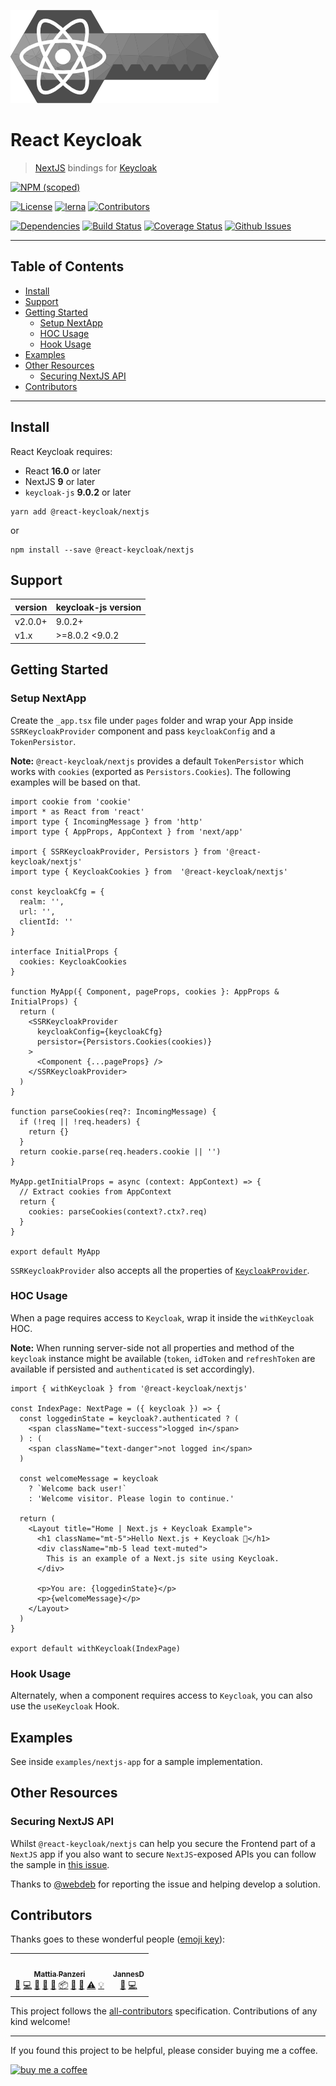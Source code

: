 ![React Keycloak](/art/react-keycloak-logo.png?raw=true 'React Keycloak Logo')

# React Keycloak <!-- omit in toc -->

> [NextJS](https://nextjs.org) bindings for [Keycloak](https://www.keycloak.org/)

[![NPM (scoped)](https://img.shields.io/npm/v/@react-keycloak/nextjs?label=npm%20%7C%20nextjs)](https://www.npmjs.com/package/@react-keycloak/nextjs)

[![License](https://img.shields.io/github/license/panz3r/react-keycloak.svg)](https://github.com/panz3r/react-keycloak/blob/master/LICENSE.md)
[![lerna](https://img.shields.io/badge/maintained%20with-lerna-cc00ff.svg)](https://lerna.js.org/)<!-- ALL-CONTRIBUTORS-BADGE:START - Do not remove or modify this section -->
[![Contributors](https://img.shields.io/badge/contributors-2-orange.svg)](#contributors)

<!-- ALL-CONTRIBUTORS-BADGE:END -->

[![Dependencies](https://img.shields.io/david/panz3r/react-keycloak.svg)](https://github.com/panz3r/react-keycloak)
[![Build Status](https://travis-ci.com/panz3r/react-keycloak.svg?branch=master)](https://travis-ci.com/panz3r/react-keycloak)
[![Coverage Status](https://coveralls.io/repos/github/panz3r/react-keycloak/badge.svg?branch=master)](https://coveralls.io/github/panz3r/react-keycloak?branch=master)
[![Github Issues](https://img.shields.io/github/issues/panz3r/react-keycloak.svg)](https://github.com/panz3r/react-keycloak/issues)

---

## Table of Contents <!-- omit in toc -->

- [Install](#install)
- [Support](#support)
- [Getting Started](#getting-started)
  - [Setup NextApp](#setup-nextapp)
  - [HOC Usage](#hoc-usage)
  - [Hook Usage](#hook-usage)
- [Examples](#examples)
- [Other Resources](#other-resources)
  - [Securing NextJS API](#securing-nextjs-api)
- [Contributors](#contributors)

---

## Install

React Keycloak requires:

- React **16.0** or later
- NextJS **9** or later
- `keycloak-js` **9.0.2** or later

```shell
yarn add @react-keycloak/nextjs
```

or

```shell
npm install --save @react-keycloak/nextjs
```

## Support

| version | keycloak-js version |
| ------- | ------------------- |
| v2.0.0+ | 9.0.2+              |
| v1.x    | >=8.0.2 <9.0.2      |

## Getting Started

### Setup NextApp

Create the `_app.tsx` file under `pages` folder and wrap your App inside `SSRKeycloakProvider` component and pass `keycloakConfig` and a `TokenPersistor`.

**Note:** `@react-keycloak/nextjs` provides a default `TokenPersistor` which works with `cookies` (exported as `Persistors.Cookies`). The following examples will be based on that.

```tsx
import cookie from 'cookie'
import * as React from 'react'
import type { IncomingMessage } from 'http'
import type { AppProps, AppContext } from 'next/app'

import { SSRKeycloakProvider, Persistors } from '@react-keycloak/nextjs'
import type { KeycloakCookies } from  '@react-keycloak/nextjs'

const keycloakCfg = {
  realm: '',
  url: '',
  clientId: ''
}

interface InitialProps {
  cookies: KeycloakCookies
}

function MyApp({ Component, pageProps, cookies }: AppProps & InitialProps) {
  return (
    <SSRKeycloakProvider
      keycloakConfig={keycloakCfg}
      persistor={Persistors.Cookies(cookies)}
    >
      <Component {...pageProps} />
    </SSRKeycloakProvider>
  )
}

function parseCookies(req?: IncomingMessage) {
  if (!req || !req.headers) {
    return {}
  }
  return cookie.parse(req.headers.cookie || '')
}

MyApp.getInitialProps = async (context: AppContext) => {
  // Extract cookies from AppContext
  return {
    cookies: parseCookies(context?.ctx?.req)
  }
}

export default MyApp
```

`SSRKeycloakProvider` also accepts all the properties of [`KeycloakProvider`](https://github.com/panz3r/react-keycloak/blob/master/packages/web/README.md#setup-keycloakprovider).

### HOC Usage

When a page requires access to `Keycloak`, wrap it inside the `withKeycloak` HOC.

**Note:** When running server-side not all properties and method of the `keycloak` instance might be available (`token`, `idToken` and `refreshToken` are available if persisted and `authenticated` is set accordingly).

```tsx
import { withKeycloak } from '@react-keycloak/nextjs'

const IndexPage: NextPage = ({ keycloak }) => {
  const loggedinState = keycloak?.authenticated ? (
    <span className="text-success">logged in</span>
  ) : (
    <span className="text-danger">not logged in</span>
  )

  const welcomeMessage = keycloak
    ? `Welcome back user!`
    : 'Welcome visitor. Please login to continue.'

  return (
    <Layout title="Home | Next.js + Keycloak Example">
      <h1 className="mt-5">Hello Next.js + Keycloak 👋</h1>
      <div className="mb-5 lead text-muted">
        This is an example of a Next.js site using Keycloak.
      </div>

      <p>You are: {loggedinState}</p>
      <p>{welcomeMessage}</p>
    </Layout>
  )
}

export default withKeycloak(IndexPage)
```

### Hook Usage

Alternately, when a component requires access to `Keycloak`, you can also use the `useKeycloak` Hook.

## Examples

See inside `examples/nextjs-app` for a sample implementation.

## Other Resources

### Securing NextJS API

Whilst `@react-keycloak/nextjs` can help you secure the Frontend part of a `NextJS` app if you also want to secure `NextJS`-exposed APIs you can follow the sample in [this issue](https://github.com/panz3r/react-keycloak/issues/44#issuecomment-579877959).

Thanks to [@webdeb](https://github.com/webdeb) for reporting the issue and helping develop a solution.

## Contributors

Thanks goes to these wonderful people ([emoji key](https://allcontributors.org/docs/en/emoji-key)):

<!-- ALL-CONTRIBUTORS-LIST:START - Do not remove or modify this section -->
<!-- prettier-ignore-start -->
<!-- markdownlint-disable -->
<table>
  <tr>
    <td align="center"><a href="http://panz3r.dev"><img src="https://avatars3.githubusercontent.com/u/1754457?v=4" width="100px;" alt=""/><br /><sub><b>Mattia Panzeri</b></sub></a><br /><a href="#ideas-panz3r" title="Ideas, Planning, & Feedback">🤔</a> <a href="https://github.com/panz3r/react-keycloak/commits?author=panz3r" title="Code">💻</a> <a href="https://github.com/panz3r/react-keycloak/commits?author=panz3r" title="Documentation">📖</a> <a href="https://github.com/panz3r/react-keycloak/issues?q=author%3Apanz3r" title="Bug reports">🐛</a> <a href="#maintenance-panz3r" title="Maintenance">🚧</a> <a href="#platform-panz3r" title="Packaging/porting to new platform">📦</a> <a href="#question-panz3r" title="Answering Questions">💬</a> <a href="https://github.com/panz3r/react-keycloak/pulls?q=is%3Apr+reviewed-by%3Apanz3r" title="Reviewed Pull Requests">👀</a> <a href="https://github.com/panz3r/react-keycloak/commits?author=panz3r" title="Tests">⚠️</a> <a href="#example-panz3r" title="Examples">💡</a></td>
    <td align="center"><a href="https://ac-systems.be/"><img src="https://avatars0.githubusercontent.com/u/9079379?v=4" width="100px;" alt=""/><br /><sub><b>JannesD</b></sub></a><br /><a href="https://github.com/panz3r/react-keycloak/issues?q=author%3Ajannes-io" title="Bug reports">🐛</a> <a href="https://github.com/panz3r/react-keycloak/commits?author=jannes-io" title="Code">💻</a></td>
  </tr>
</table>

<!-- markdownlint-enable -->
<!-- prettier-ignore-end -->

<!-- ALL-CONTRIBUTORS-LIST:END -->

This project follows the [all-contributors](https://github.com/all-contributors/all-contributors) specification. Contributions of any kind welcome!

---

If you found this project to be helpful, please consider buying me a coffee.

[![buy me a coffee](https://www.buymeacoffee.com/assets/img/custom_images/orange_img.png)](https://buymeacoff.ee/4f18nT0Nk)
